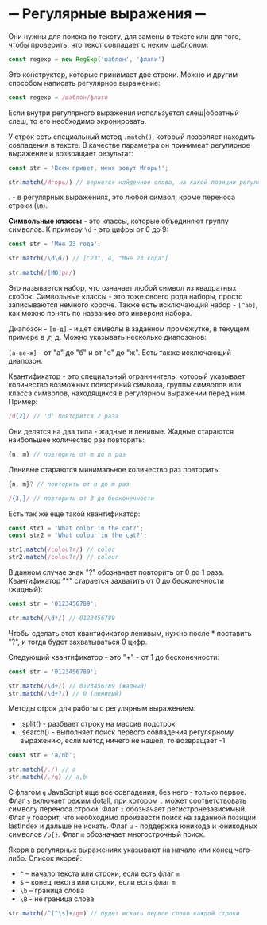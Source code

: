 # ➖ Регулярные выражения ➖

Они нужны для поиска по тексту, для замены в тексте или для того, чтобы проверить, что текст совпадает с неким шаблоном. 
```javascript
const regexp = new RegExp('шаблон', 'флаги')
```
Это конструктор, которые принимает две строки. Можно и другим способом написать регулярное выражение:
```javascript
const regexp = /шаблон/флаги
```
Если внутри регулярного выражения используется слеш|обратный слеш, то его необходимо экронировать. 

У строк есть специальный метод `.match()`, который позволяет находить совпадения в тексте. В качестве параметра он принимеат регулярное выражение и возвращает результат:
```javascript
const str = 'Всем привет, меня зовут Игорь!';

str.match(/Игорь/) // вернется найденное слово, на какой позиции регулярное выражение его нашло и весь текст
```
. - в регулярных выражениях, это любой символ, кроме переноса строки (\n).

**Символьные классы** - это классы, которые объединяют группу символов. К примеру `\d` - это цифры от 0 до 9:
```javascript
const str = 'Мне 23 года';

str.match(/\d\d/) // ["23", 4, "Мне 23 года"]
```

```javascript
str.match(/[ИЮ]ра/)
```
Это называется набор, что означает любой символ из квадратных скобок. Символьные классы - это тоже своего рода наборы, просто записываются немного короче.
Также есть исключающий набор - `[^ab]`, как можно понять по названию это инверсия набора.

Диапозон - `[в-д]` - ищет символы в заданном промежутке, в текущем примере в ,г, д. Можно указывать несколько диапозонов:

`[а-ве-ж]` - от "а" до "б" и от "е" до "ж". Есть также исключающий диапозон. 

Квантификатор - это специальный ограничитель, который указывает количество возможных повторений символа, группы символов или класса символов, находящихся в регулярном выражении перед ним. Пример: 
```javascript
/d{2}/ // 'd' повторится 2 раза
```

Они делятся на два типа - жадные и ленивые. Жадные стараются наибольшее количество раз повторить: 
```javascript
{n, m} // повторить от m до n раз
```

Ленивые стараются минимальное количество раз повторить:
```javascript
{n, m}? // повторить от n до m раз
```
```javascript
/{3,}/ // повторить от 3 до бесконечности
```
Есть так же еще такой квантификатор:
```javascript
const str1 = 'What color in the cat?';
const str2 = 'What colour in the cat?';

str1.match(/colou?r/) // color
str2.match(/colou?r/) // colour
```
В данном случае знак "?" обозначает повторить от 0 до 1 раза. Квантификатор "*" старается захватить от 0 до бесконечности (жадный):
```javascript
const str = '0123456789';

str.match(/\d*/) // 0123456789
```
Чтобы сделать этот квантификатор ленивым, нужно после * поставить "?", и тогда будет захватываться 0 цифр.

Следующий квантификатор - это "+" - от 1 до бесконечности:
```javascript
const str = '0123456789';

str.match(/\d+/) // 0123456789 (жадный)
str.match(/\d+?/) // 0 (ленивый)
```

Методы строк для работы с регулярным выражением:
- .split() - разбвает строку на массив подстрок
- .search() - выполняет поиск первого совпадения регулярному выражению, если метод ничего не нашел, то возвращает -1

```javascript
const str = 'a/nb';

str.match(/./) // a
str.match(/./g) // a,b 
```
С флагом `g` JavaScript ище все совпадения, без него - только первое. Флаг `s` включает режим dotall, при котором `.` может соответствовать символу переноса строки. Флаг `i` обозначает регистронезависимый. Флаг `y` говорит, что необходимо произвести поиск на заданной позиции lastIndex и дальше не искать. Флаг `u` - поддержка юникода и юникодных символов `/p{}`. Флаг `m` обозначает многострочный поиск.

Якоря в регулярных выражениях указывают на начало или конец чего-либо. Список якорей:
- `^` – начало текста или строки, если есть флаг `m`
- `$` – конец текста или строки, если есть флаг `m`
- `\b` – граница слова
- `\B` - не граница слова

```javascript
str.match(/^[^\s]+/gm) // будет искать первое слово каждой строки
```
